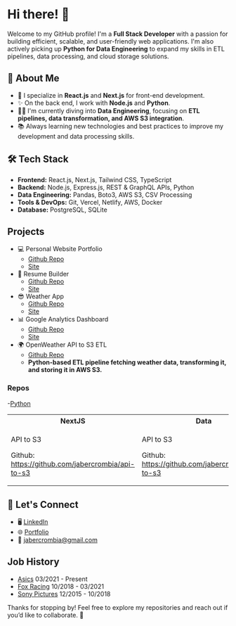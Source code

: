 # Hi there! 👋

Welcome to my GitHub profile! I'm a **Full Stack Developer** with a passion for building efficient, scalable, and user-friendly web applications. I'm also actively picking up **Python for Data Engineering** to expand my skills in ETL pipelines, data processing, and cloud storage solutions.

## 🚀 About Me

- 💯 I specialize in **React.js** and **Next.js** for front-end development.
- ✨ On the back end, I work with **Node.js** and **Python**.
- 👩‍💻 I'm currently diving into **Data Engineering**, focusing on **ETL pipelines, data transformation, and AWS S3 integration**.
- 📚 Always learning new technologies and best practices to improve my development and data processing skills.

## 🛠️ Tech Stack

- **Frontend:** React.js, Next.js, Tailwind CSS, TypeScript
- **Backend:** Node.js, Express.js, REST & GraphQL APIs, Python
- **Data Engineering:** Pandas, Boto3, AWS S3, CSV Processing
- **Tools & DevOps:** Git, Vercel, Netlify, AWS, Docker
- **Database:** PostgreSQL, SQLite

## Projects

- 💻 Personal Website Portfolio
  - [Github Repo](https://github.com/jabercrombia/jabercrombia-app)
  - [Site](https://www.jabercrombia.com?utm_source=github&utm_medium=github&utm_campaign=gitub-profile)
- 📄 Resume Builder
  - [Github Repo](https://github.com/jabercrombia/resume-builder)
  - [Site](https://resume-app-flame.vercel.app/?utm_source=github&utm_medium=internet&utm_campaign=github&utm_id=mywebsite)
- 😎 Weather App
  - [Github Repo](https://github.com/jabercrombia/weather-nextjs)
  - [Site](https://weather-nextjs-zeta.vercel.app/?utm_source=github&utm_medium=internet&utm_campaign=github&utm_id=mywebsite)
- 📊 Google Analytics Dashboard
  - [Github Repo](https://github.com/jabercrombia/google-dashboard-api)
  - [Site](https://google-dashboard-api.vercel.app/?utm_source=github&utm_medium=internet&utm_campaign=github)
- 🌍 OpenWeather API to S3 ETL
  - [Github Repo](https://github.com/jabercrombia/api-to-s3)
  - **Python-based ETL pipeline fetching weather data, transforming it, and storing it in AWS S3.**
### Repos

-<a href="https://github.com/jabercrombia/api-to-s3" style="underline:none">Python</a>
<table style="width:100%">
    <tr>
        <th style="width:33%">
        NextJS
        </th>
        <th style="width:33%">
        Data
        </th>
        <th style="width:33%">
        <a href="https://github.com/jabercrombia/api-to-s3" style="text-decoration:none">Python</a>
        </th>
    </tr>
    <tr>
        <td>
            <p>API to S3<p>
            <p>Github: <a href="https://github.com/jabercrombia/api-to-s3">https://github.com/jabercrombia/api-to-s3</a></p>
        </td>
        <td>
            <p>API to S3<p>
            <p>Github: <a href="https://github.com/jabercrombia/api-to-s3">https://github.com/jabercrombia/api-to-s3</a></p>
        </td>
        <td>
            <a href="https://github.com/jabercrombia/api-to-s3" style="color:#fff">API to S3</a>
            <br>
            <a href="https://github.com/jabercrombia/video-game-sales-api" style="color:#fff">Video Game Sales API</a>
        </td>
    <tr>
</table>

## 👫 Let's Connect

- 🖥 [LinkedIn](https://www.linkedin.com/in/justin-abercrombia/)
- 🌐 [Portfolio](https://www.jabercrombia.com?utm_source=github&utm_medium=github&utm_campaign=gitub-profile)
- 📧 [jabercrombia@gmail.com](mailto:jabercrombia@gmail.com)

## Job History

- [Asics](http://www.asics.com) 03/2021 - Present
- [Fox Racing](http://www.foxracing.com) 10/2018 - 03/2021
- [Sony Pictures](http://www.sonypictures.com) 12/2015 - 10/2018

Thanks for stopping by! Feel free to explore my repositories and reach out if you’d like to collaborate. 🚀
